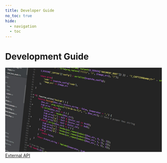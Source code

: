 ```yaml
---
title: Developer Guide
no_toc: true
hide:
  - navigation
  - toc
---
```


<div class="container px-5 py-1 mx-auto flex flex-wrap">
  <h1 class="text-l text-gray-700 font-medium">Development Guide</h1>
</div>

<!-- This example requires Tailwind CSS v2.0+ -->
<div class="relative bg-white overflow-hidden">
 <div class="p-5 grid grid-cols-1 sm:grid-cols-1 md:grid-cols-5 lg:grid-cols-5 xl:grid-cols-5 gap-5">
    <a href="09_external_api"  class="rounded overflow-hidden shadow-lg">
      <img class="w-full" src="assets/developer.jpg" alt="External API" >
      <div class="px-6 py-4">
        <div class="font-regular text-l mb-2">External API</div>
      </div>
    </a>
</div>
